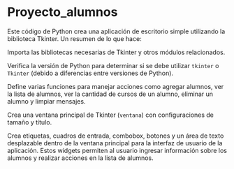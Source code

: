 # Proyecto_alumnos
Este código de Python crea una aplicación de escritorio simple utilizando la biblioteca Tkinter. Un resumen de lo que hace:

Importa las bibliotecas necesarias de Tkinter y otros módulos relacionados.

Verifica la versión de Python para determinar si se debe utilizar `tkinter` o `Tkinter` (debido a diferencias entre versiones de Python).

Define varias funciones para manejar acciones como agregar alumnos, ver la lista de alumnos, ver la cantidad de cursos de un alumno, eliminar un alumno y limpiar mensajes.

Crea una ventana principal de Tkinter (`ventana`) con configuraciones de tamaño y título.

Crea etiquetas, cuadros de entrada, combobox, botones y un área de texto desplazable dentro de la ventana principal para la interfaz de usuario de la aplicación. Estos widgets permiten al usuario ingresar información sobre los alumnos y realizar acciones en la lista de alumnos.

